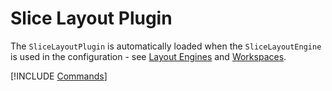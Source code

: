 # Slice Layout Plugin

The `SliceLayoutPlugin` is automatically loaded when the `SliceLayoutEngine` is used in the configuration - see [Layout Engines](core/layout-engines.md) and [Workspaces](core/workspaces.md).

[!INCLUDE [Commands](../../_common/plugins/slice-layout.md)]
